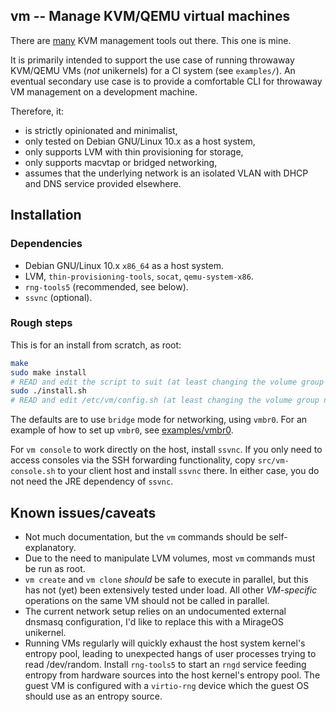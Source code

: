 ## vm -- Manage KVM/QEMU virtual machines

There are [many](https://www.linux-kvm.org/page/Management_Tools) KVM
management tools out there. This one is mine.

It is primarily intended to support the use case of running throwaway KVM/QEMU
VMs (_not_ unikernels) for a CI system (see `examples/`). An eventual secondary
use case is to provide a comfortable CLI for throwaway VM management on a
development machine.

Therefore, it:

- is strictly opinionated and minimalist,
- only tested on Debian GNU/Linux 10.x as a host system,
- only supports LVM with thin provisioning for storage,
- only supports macvtap or bridged networking,
- assumes that the underlying network is an isolated VLAN with DHCP and DNS
  service provided elsewhere.

## Installation

### Dependencies

- Debian GNU/Linux 10.x `x86_64` as a host system.
- LVM, `thin-provisioning-tools`, `socat`, `qemu-system-x86`.
- `rng-tools5` (recommended, see below).
- `ssvnc` (optional).

### Rough steps

This is for an install from scratch, as root:

```sh
make
sudo make install
# READ and edit the script to suit (at least changing the volume group name)
sudo ./install.sh
# READ and edit /etc/vm/config.sh (at least changing the volume group name)
```

The defaults are to use `bridge` mode for networking, using `vmbr0`. For an
example of how to set up `vmbr0`, see [examples/vmbr0](examples/vmbr0).

For `vm console` to work directly on the host, install `ssvnc`.  If you
only need to access consoles via the SSH forwarding functionality, copy
`src/vm-console.sh` to your client host and install `ssvnc` there. In
either case, you do not need the JRE dependency of `ssvnc`.

## Known issues/caveats

- Not much documentation, but the `vm` commands should be self-explanatory.
- Due to the need to manipulate LVM volumes, most `vm` commands must be run as
  root.
- `vm create` and `vm clone` _should_ be safe to execute in parallel, but this
  has not (yet) been extensively tested under load. All other _VM-specific_
  operations on the same VM should not be called in parallel.
- The current network setup relies on an undocumented external dnsmasq
  configuration, I'd like to replace this with a MirageOS unikernel.
- Running VMs regularly will quickly exhaust the host system kernel's entropy
  pool, leading to unexpected hangs of user processes trying to read
  /dev/random.  Install `rng-tools5` to start an `rngd` service feeding entropy
  from hardware sources into the host kernel's entropy pool. The guest VM is
  configured with a `virtio-rng` device which the guest OS should use as an
  entropy source.
